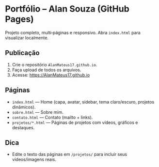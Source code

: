 # Portfólio – Alan Souza (GitHub Pages)
Projeto completo, multi‑páginas e responsivo. Abra `index.html` para visualizar localmente.

## Publicação
1. Crie o repositório `AlanMateus17.github.io`.
2. Faça upload de todos os arquivos.
3. Acesse: https://AlanMateus17.github.io

## Páginas
- `index.html` — Home (capa, avatar, sidebar, tema claro/escuro, projetos dinâmicos).
- `sobre.html` — Sobre mim.
- `contato.html` — Contato (mailto + links).
- `projetos/*.html` — Páginas de projetos com vídeos, gráficos e destaques.

## Dica
- Edite o texto das páginas em `/projetos/` para incluir seus vídeos/imagens reais.

